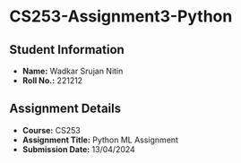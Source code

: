 # CS253-Assignment3-Python
## Student Information
- **Name:** Wadkar Srujan Nitin
- **Roll No.:** 221212

## Assignment Details
- **Course:** CS253
- **Assignment Title:** Python ML Assignment
- **Submission Date:** 13/04/2024
